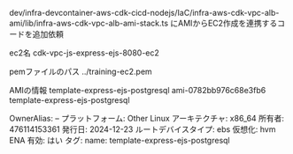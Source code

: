 dev/infra-devcontainer-aws-cdk-cicd-nodejs/IaC/infra-aws-cdk-vpc-alb-ami/lib/infra-aws-cdk-vpc-alb-ami-stack.ts
にAMIからEC2作成を連携するコードを追加依頼

ec2名
cdk-vpc-js-express-ejs-8080-ec2

pemファイルのパス
../training-ec2.pem

AMIの情報
template-express-ejs-postgresql
ami-0782bb976c68e3fb6
template-express-ejs-postgresql

OwnerAlias: –
プラットフォーム: Other Linux
アーキテクチャ: x86_64
所有者: 476114153361
発行日: 2024-12-23
ルートデバイスタイプ: ebs
仮想化: hvm
ENA 有効: はい
タグ:
name: template-express-ejs-postgresql